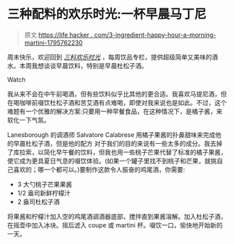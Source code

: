 # 三种配料的欢乐时光:一杯早晨马丁尼

> 原文:[https://life hacker . com/3-ingredient-happy-hour-a-morning-martini-1795762230](https://lifehacker.com/3-ingredient-happy-hour-a-morning-martini-1795762230)

周末快乐，欢迎回到 [*三料欢乐时光*](http://lifehacker.com/tag/3-ingredient-happy-hour) ，每周饮品专栏，提供超级简单又美味的酒水。本周我想谈谈早晨饮料，特别是早晨杜松子酒。

Watch

我从来不会在中午前喝酒，但有些饮料似乎比其他的更合适。我喜欢马提尼酒，但在喝咖啡前啜饮杜松子酒和苦艾酒有点难喝，即使对我来说也是如此。不过，这个难题有一个优雅的解决方案:只要用一种早餐食品，在这种情况下，是橘子酱，来软化一下气氛。

Lanesborough 的调酒师 Salvatore Calabrese 用橘子果酱的扑鼻甜味来完成他的早晨杜松子酒，但是他的配方 对于我们的目的来说有一些太多的成分。我去掉了库拉索，以简化早午餐的饮料，但我也用一些桃子芒果代替了标准的橘子果酱，使它成为更具夏日气息的啜饮体验。(如果一个罐子里找不到桃子和芒果，就挑自己喜欢的；哪一个都可以。)要制作这款令人振奋的鸡尾酒，你需要:

*   3 大勺桃子芒果果酱
*   1/2 盎司新鲜柠檬汁
*   2 盎司杜松子酒

将果酱和柠檬汁加入空的鸡尾酒调酒器底部，搅拌直到果酱溶解。加入杜松子酒，在摇壶中加入冰块。摇后滤入 coupe 或 martini 杯。啜饮一口，愉快地开始新的一天。